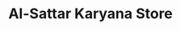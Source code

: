 ---
title: "Al-Sattar Karyana Store"
url: /dinan-bashnoian-wala/al-sattar-karyana-store/
shop: Lebensmittel
---
